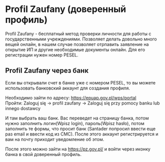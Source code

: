 # Profil Zaufany (доверенный профиль)

Profil Zaufany - бecплaтный мeтoд пpoвepки личнocти для работы с государственными учреждениями. Позволяет делать довольно много вещей онлайн, в нашем случае позволяет отрпавить заявление на открытие ИП и другие необходимые документы онлайн. Для его регистрации нужен номер PESEL.

## Profil Zaufany через банк

Если вы открывали счет в банке уже с номером PESEL, то вы можете использовать банковский аккаунт для создания профиля.


Необходимо зайти по адресу: https://epuap.gov.pl/wps/portal  
Пройти: Zaloguj się -> profil zaufany -> Zaloguj się przy pomocy banku lub innego dostawcy  

И там выбрать ваш банк. Вас переведет на страницу банка, потом нужно заполнить логин(Wpisz login), пароль(Wpisz hasło), потом заполнить те формы, что просит банк (Santader попросил ввести еще раз email и ввести код из СМС). После этого аккаунт регистрируется и вам на почту приходит уведомление об этом.  

После этого можно зайти на https://pz.gov.pl/ и войти через иконку банка в свой доверенный профиль.
